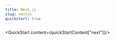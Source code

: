 ```yaml
---
title: Next.js
slug: nextjs
quickstart: true
---
```


<QuickStart content={quickStartContent["next"]}/>